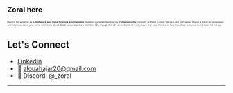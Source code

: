 <head>
  <link href="https://fonts.googleapis.com/css2?family=Cabinet+Grotesk:wght@400;500&display=swap" rel="stylesheet">
</head>

### Zoral here

<!-- Embedded style for a funky font -->
<p style="font-size: 6px !important; font-family: 'Cabinet Grotesk', sans-serif; color: #333;">
  HALO! I'm existing as a <strong>Software and Data Science Engineering</strong> student, currently feeding my <strong>Cybersecurity</strong> curiosity at INSA Centre Val de Loire in France. I have a bit of an obsession with learning more and more and more about <strong>Java</strong> (seriously, it's a problem 😅), though I’m still a newbie at it! If you have any new articles or functionalities to share, feel free to hit me up.
</p>

##  Let's Connect
- [LinkedIn](https://www.linkedin.com/in/hajaraloua-759502247/)
- 📧 alouahajar20@gmail.com
- 💬 Discord: @_zoral

---
